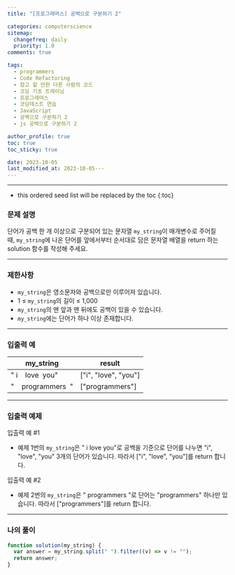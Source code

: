 ```yaml
---
title: "[프로그래머스] 공백으로 구분하기 2"

categories: computerscience
sitemap:
  changefreq: daily
  priority: 1.0
comments: true

tags:
  - programmers
  - Code Refactoring
  - 참고 할 만한 다른 사람의 코드
  - 코딩 기초 트레이닝
  - 프로그래머스
  - 코딩테스트 연습
  - JavaScript
  - 공백으로 구분하기 2
  - js 공백으로 구분하기 2

author_profile: true
toc: true
toc_sticky: true

date: 2023-10-05
last_modified_at: 2023-10-05---
---
```


---

<!-- prettier-ignore -->
* this ordered seed list will be replaced by the toc 
{:toc}

### 문제 설명

단어가 공백 한 개 이상으로 구분되어 있는 문자열 `my_string`이 매개변수로 주어질 때, `my_string`에 나온 단어를 앞에서부터 순서대로 담은 문자열 배열을 return 하는 solution 함수를 작성해 주세요.

---

### 제한사항

- `my_string`은 영소문자와 공백으로만 이루어져 있습니다.
- 1 ≤ `my_string`의 길이 ≤ 1,000
- `my_string`의 맨 앞과 맨 뒤에도 공백이 있을 수 있습니다.
- `my_string`에는 단어가 하나 이상 존재합니다.

---

### 입출력 예

| my_string           | result               |
| ------------------- | -------------------- |
| " i    love  you"   | ["i", "love", "you"] |
| "    programmers  " | ["programmers"]      |

---

### 입출력 예제

입출력 예 #1

- 예제 1번의 `my_string`은 " i love you"로 공백을 기준으로 단어를 나누면 "i", "love", "you" 3개의 단어가 있습니다. 따라서 ["i", "love", "you"]를 return 합니다.

입출력 예 #2

- 예제 2번의 `my_string`은 " programmers "로 단어는 "programmers" 하나만 있습니다. 따라서 ["programmers"]를 return 합니다.

---

### 나의 풀이

```jsx
function solution(my_string) {
  var answer = my_string.split(" ").filter((v) => v != "");
  return answer;
}
```
